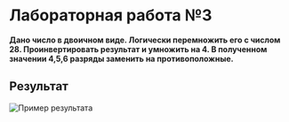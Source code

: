 # Лабораторная работа №3
**Дано число в двоичном виде. Логически перемножить его с числом 28. Проинвертировать результат и умножить на 4. В полученном значении 4,5,6 разряды заменить на противоположные.**

## Результат
![Пример результата](result.png)
